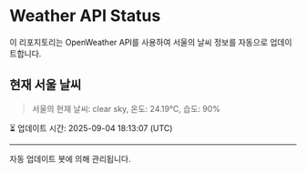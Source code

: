 
# Weather API Status

이 리포지토리는 OpenWeather API를 사용하여 서울의 날씨 정보를 자동으로 업데이트합니다.

## 현재 서울 날씨
> 서울의 현재 날씨: clear sky, 온도: 24.19°C, 습도: 90%

⏳ 업데이트 시간: 2025-09-04 18:13:07 (UTC)

---
자동 업데이트 봇에 의해 관리됩니다.

